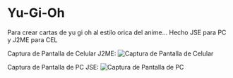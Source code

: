 # Yu-Gi-Oh
Para crear cartas de yu gi oh al estilo orica del anime... Hecho JSE para PC y J2ME para CEL

Captura de Pantalla de Celular J2ME:
![Captura de Pantalla de Celular](https://raw.githubusercontent.com/RicardoValladares/Yu-Gi-Oh/master/ScreenShoot-CEL.png)

Captura de Pantalla de PC JSE:
![Captura de Pantalla de PC](https://raw.githubusercontent.com/RicardoValladares/Yu-Gi-Oh/master/ScreenShoot-PC.png)

